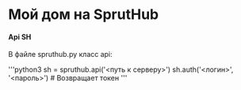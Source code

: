 # Мой дом на SprutHub

#### Api SH

В файле spruthub.py класс api:

 '''python3
 sh = spruthub.api('<путь к серверу>')
 sh.auth('<логин>', '<пароль>') # Возвращает токен
 '''
